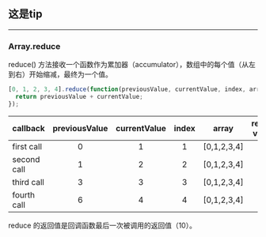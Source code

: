 ## 这是tip
---
### Array.reduce
reduce() 方法接收一个函数作为累加器（accumulator），数组中的每个值（从左到右）开始缩减，最终为一个值。

```js
[0, 1, 2, 3, 4].reduce(function(previousValue, currentValue, index, array){
  return previousValue + currentValue;
});
```

| callback     |previousValue |currentValue|index|array|return value|
| ------------ |:--------: |:---:|:---:|:----------:|:----:|
|first call    |0	         |1	   |1	   |[0,1,2,3,4] |	1    |
|second call   |1	         |2	   |2	   |[0,1,2,3,4] |	3    |
|third call    |3	         |3	   |3	   |[0,1,2,3,4] |	6    |
|fourth call   |6	         |4	   |4	   |[0,1,2,3,4] |	10   |

reduce 的返回值是回调函数最后一次被调用的返回值（10）。
